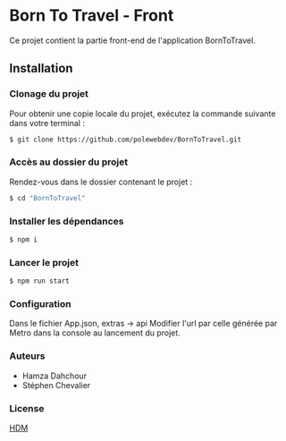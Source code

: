 # Born To Travel - Front

Ce projet contient la partie front-end de l'application BornToTravel.


## Installation

### Clonage du projet

Pour obtenir une copie locale du projet, exécutez la commande suivante dans votre terminal :

```bash
$ git clone https://github.com/polewebdev/BornToTravel.git
```

### Accès au dossier du projet

Rendez-vous dans le dossier contenant le projet :

```bash
$ cd "BornToTravel" 
```

### Installer les dépendances

```bash
$ npm i
```

### Lancer le projet

```bash
$ npm run start
```

### Configuration

Dans le fichier App.json, extras -> api Modifier l'url par celle générée par Metro dans la console au lancement du projet.

### Auteurs
- Hamza Dahchour
- Stéphen Chevalier

### License
[HDM](https://www.hdmnetwork.com/)
